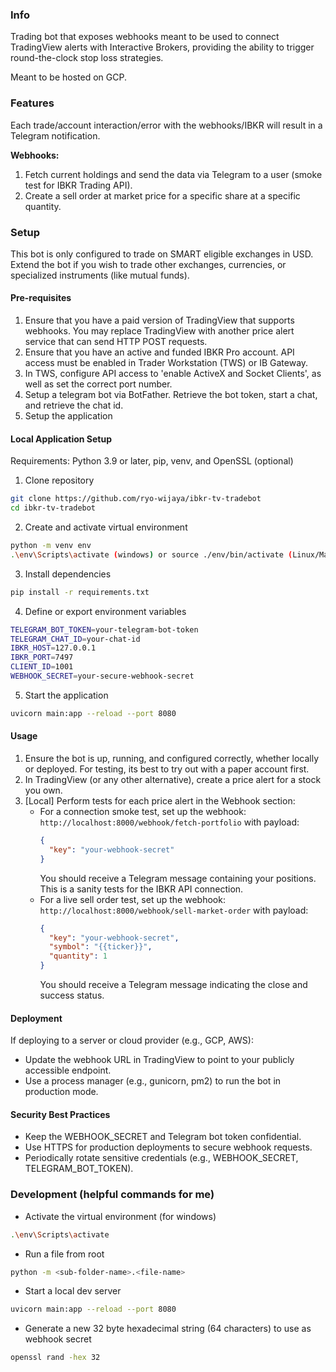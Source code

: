 ### Info

Trading bot that exposes webhooks meant to be used to connect TradingView alerts with Interactive Brokers, providing the ability to trigger round-the-clock stop loss strategies.

Meant to be hosted on GCP.

### Features

Each trade/account interaction/error with the webhooks/IBKR will result in a Telegram notification.

**Webhooks:**

1. Fetch current holdings and send the data via Telegram to a user (smoke test for IBKR Trading API).
2. Create a sell order at market price for a specific share at a specific quantity.

### Setup

This bot is only configured to trade on SMART eligible exchanges in USD. Extend the bot if you wish to trade other exchanges, currencies, or specialized instruments (like mutual funds).

#### Pre-requisites

1. Ensure that you have a paid version of TradingView that supports webhooks. You may replace TradingView with another price alert service that can send HTTP POST requests.
2. Ensure that you have an active and funded IBKR Pro account. API access must be enabled in Trader Workstation (TWS) or IB Gateway.
3. In TWS, configure API access to 'enable ActiveX and Socket Clients', as well as set the correct port number.
4. Setup a telegram bot via BotFather. Retrieve the bot token, start a chat, and retrieve the chat id.
5. Setup the application

#### Local Application Setup

Requirements: Python 3.9 or later, pip, venv, and OpenSSL (optional)

1. Clone repository

```bash
git clone https://github.com/ryo-wijaya/ibkr-tv-tradebot
cd ibkr-tv-tradebot
```

2. Create and activate virtual environment

```bash
python -m venv env
.\env\Scripts\activate (windows) or source ./env/bin/activate (Linux/Mac)
```

3. Install dependencies

```bash
pip install -r requirements.txt
```

4. Define or export environment variables

```bash
TELEGRAM_BOT_TOKEN=your-telegram-bot-token
TELEGRAM_CHAT_ID=your-chat-id
IBKR_HOST=127.0.0.1
IBKR_PORT=7497
CLIENT_ID=1001
WEBHOOK_SECRET=your-secure-webhook-secret
```

5. Start the application

```bash
uvicorn main:app --reload --port 8080
```

#### Usage

1. Ensure the bot is up, running, and configured correctly, whether locally or deployed. For testing, its best to try out with a paper account first.
2. In TradingView (or any other alternative), create a price alert for a stock you own.
3. [Local] Perform tests for each price alert in the Webhook section:
   - For a connection smoke test, set up the webhook: `http://localhost:8000/webhook/fetch-portfolio` with payload:
     ```json
     {
       "key": "your-webhook-secret"
     }
     ```
     You should receive a Telegram message containing your positions. This is a sanity tests for the IBKR API connection.
   - For a live sell order test, set up the webhook: `http://localhost:8000/webhook/sell-market-order` with payload:
     ```json
     {
       "key": "your-webhook-secret",
       "symbol": "{{ticker}}",
       "quantity": 1
     }
     ```
     You should receive a Telegram message indicating the close and success status.

#### Deployment

If deploying to a server or cloud provider (e.g., GCP, AWS):

- Update the webhook URL in TradingView to point to your publicly accessible endpoint.
- Use a process manager (e.g., gunicorn, pm2) to run the bot in production mode.

#### Security Best Practices

- Keep the WEBHOOK_SECRET and Telegram bot token confidential.
- Use HTTPS for production deployments to secure webhook requests.
- Periodically rotate sensitive credentials (e.g., WEBHOOK_SECRET, TELEGRAM_BOT_TOKEN).

### Development (helpful commands for me)

- Activate the virtual environment (for windows)

```bash
.\env\Scripts\activate
```

- Run a file from root

```bash
python -m <sub-folder-name>.<file-name>
```

- Start a local dev server

```bash
uvicorn main:app --reload --port 8080
```

- Generate a new 32 byte hexadecimal string (64 characters) to use as webhook secret

```bash
openssl rand -hex 32
```
